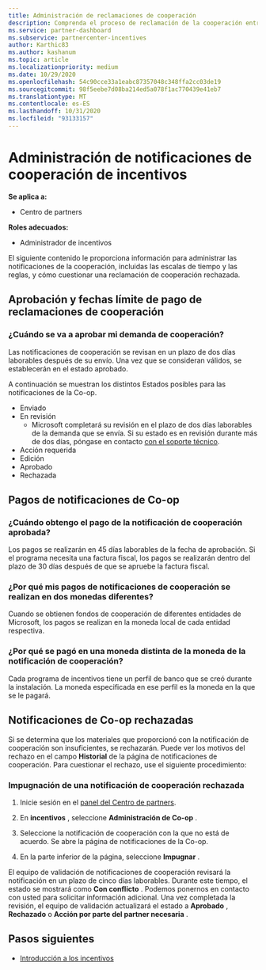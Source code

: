 ```yaml
---
title: Administración de reclamaciones de cooperación
description: Comprenda el proceso de reclamación de la cooperación entre las que se incluyen las fechas límite, los problemas de moneda y cómo cuestionarlas.
ms.service: partner-dashboard
ms.subservice: partnercenter-incentives
author: Karthic83
ms.author: kashanum
ms.topic: article
ms.localizationpriority: medium
ms.date: 10/29/2020
ms.openlocfilehash: 54c90cce33a1eabc87357048c348ffa2cc03de19
ms.sourcegitcommit: 98f5eebe7d08ba214ed5a078f1ac770439e41eb7
ms.translationtype: MT
ms.contentlocale: es-ES
ms.lasthandoff: 10/31/2020
ms.locfileid: "93133157"
---
```

# <a name="manage-incentives-co-op-claims"></a>Administración de notificaciones de cooperación de incentivos

**Se aplica a:**

- Centro de partners

**Roles adecuados:**

- Administrador de incentivos

El siguiente contenido le proporciona información para administrar las notificaciones de la cooperación, incluidas las escalas de tiempo y las reglas, y cómo cuestionar una reclamación de cooperación rechazada.

## <a name="co-op-claims-approval-and-payment-deadlines"></a>Aprobación y fechas límite de pago de reclamaciones de cooperación

### <a name="when-will-my-co-op-claim-be-approved"></a>¿Cuándo se va a aprobar mi demanda de cooperación?

Las notificaciones de cooperación se revisan en un plazo de dos días laborables después de su envío. Una vez que se consideran válidos, se establecerán en el estado aprobado.  

A continuación se muestran los distintos Estados posibles para las notificaciones de la Co-op.

- Enviado
- En revisión
  - Microsoft completará su revisión en el plazo de dos días laborables de la demanda que se envía. Si su estado es en revisión durante más de dos días, póngase en contacto [con el soporte técnico](https://partner.microsoft.com/dashboard/support/incentives/servicerequests?category=incentives).
- Acción requerida
- Edición
- Aprobado
- Rechazada

## <a name="co-op-claim-payments"></a>Pagos de notificaciones de Co-op

### <a name="when-will-i-get-the-payment-for-the-approved-co-op-claim"></a>¿Cuándo obtengo el pago de la notificación de cooperación aprobada?

Los pagos se realizarán en 45 días laborables de la fecha de aprobación. Si el programa necesita una factura fiscal, los pagos se realizarán dentro del plazo de 30 días después de que se apruebe la factura fiscal.

### <a name="why-are-my-co-op-claim-payments-made-in-two-different-currencies"></a>¿Por qué mis pagos de notificaciones de cooperación se realizan en dos monedas diferentes?

Cuando se obtienen fondos de cooperación de diferentes entidades de Microsoft, los pagos se realizan en la moneda local de cada entidad respectiva.  

### <a name="why-was-i-paid-in-a-currency-other-than-my-co-op-claim-currency"></a>¿Por qué se pagó en una moneda distinta de la moneda de la notificación de cooperación?

Cada programa de incentivos tiene un perfil de banco que se creó durante la instalación. La moneda especificada en ese perfil es la moneda en la que se le pagará.

## <a name="rejected-co-op-claims"></a>Notificaciones de Co-op rechazadas

Si se determina que los materiales que proporcionó con la notificación de cooperación son insuficientes, se rechazarán. Puede ver los motivos del rechazo en el campo **Historial** de la página de notificaciones de cooperación. Para cuestionar el rechazo, use el siguiente procedimiento:

### <a name="dispute-a-rejected-co-op-claim"></a>Impugnación de una notificación de cooperación rechazada

1. Inicie sesión en el [panel del Centro de partners](https://partner.microsoft.com/dashboard/).

2. En **incentivos** , seleccione **Administración de Co-op** .

3. Seleccione la notificación de cooperación con la que no está de acuerdo. Se abre la página de notificaciones de la Co-op.

4. En la parte inferior de la página, seleccione **Impugnar** .

El equipo de validación de notificaciones de cooperación revisará la notificación en un plazo de cinco días laborables. Durante este tiempo, el estado se mostrará como **Con conflicto** . Podemos ponernos en contacto con usted para solicitar información adicional. Una vez completada la revisión, el equipo de validación actualizará el estado a **Aprobado** , **Rechazado** o **Acción por parte del partner necesaria** .

## <a name="next-steps"></a>Pasos siguientes

- [Introducción a los incentivos](incentives-get-started-intro.md)

